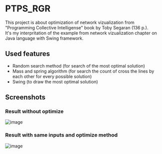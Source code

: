 # PTPS_RGR <br/>
This project is about optimization of network vizualization from "Programming Collective Intelligense" book by Toby Segaran (136 p.). <br/>
It's my interpritation of the example from network vizualization chapter on Java language with Swing framework. <br/>

## Used features <br/>
- Random search method (for search of the most optimal solution) <br/>
- Mass and spring algorithm (for search the count of cross the lines by each other for every possible solution) <br/>
- Swing (to draw the most optimal solution) <br/>

## Screenshots <br/>
### Result without optimize <br/>
![image](https://github.com/Roman194/PTPS_RGR/assets/66479764/3312a2d7-f6f7-4f30-b5c7-a3a7dbd6b2c3)

### Result with same inputs and optimize method <br/>
![image](https://github.com/Roman194/PTPS_RGR/assets/66479764/9994ba94-0e93-42bd-82c1-3ea61c8a26d1)
